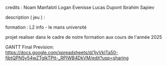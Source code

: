 
credits :
Noam Manfaloti
Logan Evenisse 
Lucas Dupont
Ibrahim Sapiev


description ( jeu ) : 



formation : 
L2 info - le mans université


projet realiser dans le cadre de notre formation aux cours de l'année 2025

GANTT Final Prevision:
https://docs.google.com/spreadsheets/d/1jvVkITa50-fjbtQPN5y54wZTgIkTPtt-_RPIWB4DkVM/edit?usp=sharing
